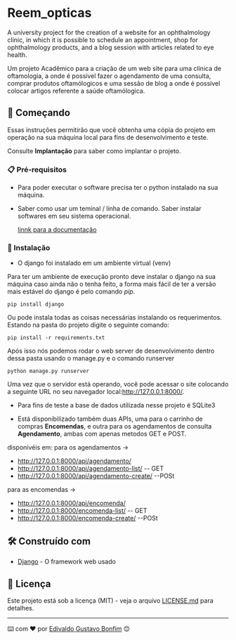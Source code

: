 
# Reem_opticas

 A university project for the creation of a website for an ophthalmology clinic, in which it is possible to schedule an appointment, shop for ophthalmology products, and a blog session with articles related to eye health.

 Um projeto Acadêmico para a criação de um web site para uma clínica de oftamologia, a onde é possível fazer o agendamento de uma consulta, comprar produtos oftamólogicos e uma sessão de blog a onde é possível colocar artigos referente a saúde oftamólogica. 

## 🚀 Começando

Essas instruções permitirão que você obtenha uma cópia do projeto em operação na sua máquina local para fins de desenvolvimento e teste.

Consulte **Implantação** para saber como implantar o projeto.

### 📋 Pré-requisitos

- Para poder executar o software precisa ter o python instalado na sua máquina.
- Saber como usar um teminal / linha de comando. Saber instalar softwares em seu sistema operacional.
  
  [linnk para a documentação](https://www.python.org/downloads/)

### 🔧 Instalação

+ O django foi instalado em um ambiente virtual (venv)

Para ter um ambiente de execução pronto deve instalar o django na sua máquina caso ainda não o tenha feito, a forma mais fácil de ter a versão mais estável do django é pelo comando *pip*.

```
pip install django
```
Ou pode instala todas as coisas necessárias instalando os requerimentos.
Estando na pasta do projeto digite o seguinte comando:

```
pip install -r requirements.txt
```
Após isso nós podemos rodar o web server de desenvolvimento dentro dessa pasta usando o manage.py e o comando runserver
```
python manage.py runserver
```
Uma vez que o servidor está operando, você pode acessar o site colocando a seguinte URL no seu navegador local:http://127.0.0.1:8000/.

+ Para fins de teste a base de dados utilizada nesse projeto é SQLite3

+ Está disponibilizado também duas APIs, uma para o carrinho de compras **Encomendas**, e outra para os agendamentos de consulta **Agendamento**, ambas com apenas metodos GET e POST.

disponivéis em:
para os agendamentos ->
+ http://127.0.0.1:8000/api/agendamento/
+ http://127.0.0.1:8000/api/agendamento-list/  -- GET
+ http://127.0.0.1:8000/api/agendamento-create/  --POSt

para as encomendas ->
+ http://127.0.0.1:8000/api/encomenda/
+ http://127.0.0.1:8000/encomenda-list/  -- GET
+ http://127.0.0.1:8000/encomenda-create/  --POSt

## 🛠️ Construído com

* [Django](https://www.djangoproject.com/) - O framework web usado

## 📄 Licença

Este projeto está sob a licença (MIT) - veja o arquivo [LICENSE.md](https://github.com/edivaldolluisb/REEM_Oticas/blob/main/LICENSE) para detalhes.



---
⌨️ com ❤️ por [Edivaldo Gustavo Bonfim](https://github.com/edivaldolluisb) 😊